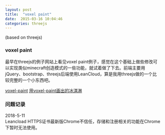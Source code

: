 ```yaml
---
layout: post
title:  "voxel paint"
date:  2015-03-16 10:04:46
categories: threejs
---
```

(based on threejs)

### voxel paint

最早在threejs的例子网站上看见voxel paint例子，感觉在这个基础上做些修改可以实现类似minecraft创造模式的一些功能，就试着做了下去。前端主要用jQuery、bootstrap、threejs后端使用LeanCloud，算是我用threejs做的一个比较完整的一个小东西吧。

[voxel-paint](http://gonster.github.io/helloThreeJS/voxel-paint)
[用voxel-paint画出的冰淇淋](https://gonster.github.io/helloThreeJS/voxel-paint#54f3488fe4b063c495dfa6d5)

### 问题记录
  
2018-5-11  
Leancload HTTPS证书最新版Chrome不信任，存储和注册相关的功能在Chrome下暂时无法使用。








